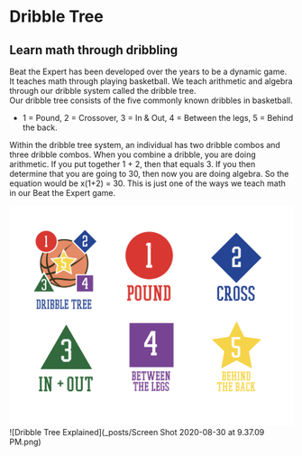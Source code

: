 # Dribble Tree

## Learn math through dribbling

Beat the Expert has been developed over the years to be a dynamic game.  It teaches math through playing basketball.  We teach arithmetic and algebra through our dribble system called the dribble tree.  
Our dribble tree consists of the five commonly known dribbles in basketball.  

- 1 = Pound, 2 = Crossover, 3 = In & Out, 4 = Between the legs, 5 = Behind the back.  

Within the dribble tree system, an individual has two dribble combos and three dribble combos.  When you combine a dribble, you are doing arithmetic.  If you put together 
1 + 2, then that equals 3.  If you then determine that you are going to 30, then now you are doing algebra.  So the equation would be x(1+2) = 30.  This is just one of the ways we teach math in our Beat the Expert game.

![Dribble Tree Intro](https://github.com/rashadwest/rashadwest.github.io/blob/master/_posts/Screen%20Shot%202020-08-30%20at%209.37.28%20PM.png)
![Dribble Tree Explained](_posts/Screen Shot 2020-08-30 at 9.37.09 PM.png)
